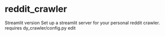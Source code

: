 # reddit_crawler

Streamlit version
Set up a streamlit server for your personal reddit crawler.
requires dy_crawler/config.py edit
